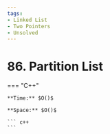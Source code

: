 ```yaml
---
tags:
- Linked List
- Two Pointers
- Unsolved
---
```



# 86. Partition List

=== "C++"

    **Time:** $O()$

    **Space:** $O()$

    ``` c++
    ```